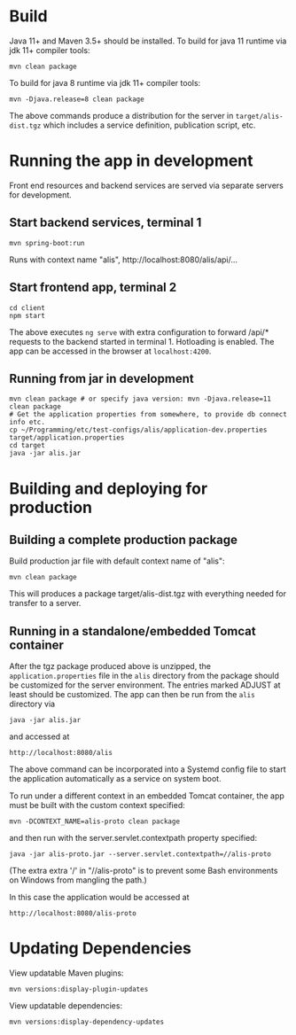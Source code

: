 # Build

Java 11+ and Maven 3.5+ should be installed.
To build for java 11 runtime via jdk 11+ compiler tools:
```
mvn clean package
```

To build for java 8 runtime via jdk 11+ compiler tools:
```
mvn -Djava.release=8 clean package
```

The above commands produce a distribution for the server in
```target/alis-dist.tgz``` which includes a service definition,
publication script, etc.

# Running the app in development

Front end resources and backend services are served via separate servers for development.

## Start backend services, terminal 1
```
mvn spring-boot:run
```

Runs with context name "alis", http://localhost:8080/alis/api/...

## Start frontend app, terminal 2
```
cd client
npm start
```
The above executes `ng serve` with extra configuration to forward /api/* requests
to the backend started in terminal 1. Hotloading is enabled. The app can be
accessed in the browser at `localhost:4200`.

## Running from jar in development

    mvn clean package # or specify java version: mvn -Djava.release=11 clean package
    # Get the application properties from somewhere, to provide db connect info etc.
    cp ~/Programming/etc/test-configs/alis/application-dev.properties target/application.properties
    cd target
    java -jar alis.jar


# Building and deploying for production

## Building a complete production package

Build production jar file with default context name of "alis":

    mvn clean package
    
This will produces a package target/alis-dist.tgz with everything
needed for transfer to a server.

## Running in a standalone/embedded Tomcat container

After the tgz package produced above is unzipped, the `application.properties`
file in the `alis` directory from the package should be customized for the server
environment. The entries marked ADJUST at least should be customized. The app
can then be run from the `alis` directory via

    java -jar alis.jar
    
and accessed at
 
    http://localhost:8080/alis

The above command can be incorporated into a Systemd config file to start the
application automatically as a service on system boot.

To run under a different context in an embedded Tomcat container, the app must
be built with the custom context specified:
    
    mvn -DCONTEXT_NAME=alis-proto clean package

and then run with the server.servlet.contextpath property specified:
    
    java -jar alis-proto.jar --server.servlet.contextpath=//alis-proto
    
(The extra extra '/' in "//alis-proto" is to prevent some Bash environments on
Windows from mangling the path.)

In this case the application would be accessed at
    
    http://localhost:8080/alis-proto

# Updating Dependencies
View updatable Maven plugins:
```
mvn versions:display-plugin-updates
```
View updatable dependencies:
```
mvn versions:display-dependency-updates
```

